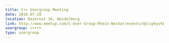 ```yaml
---
title: C++ Usergroup Meeting
date: 2016-07-28
location: Dezernat 16, Heidelberg
link: http://www.meetup.com/C-User-Group-Rhein-Neckar/events/dplcpkyvkblc/
usergroup: c++rn
type: usergroup
---
```

